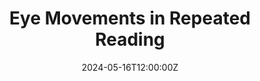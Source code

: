 ---
title: Eye Movements in Repeated Reading

event: 2024 Annual Conference on Human Sentence Processing (HSP)

location: Virtual

summary: Short Talk at the 2023 Annual Conference on Human Sentence Processing (HSP), on the topic of eye movements in repeated reading.

date: '2024-05-16T12:00:00Z'
all_day: true

publishDate: '2024-05-16T12:00:00Z'

authors: []
tags: []

featured: false


url_code: ''
url_pdf: 'HILS2024_abstract_-_Leveraging_Eye-Tracking_Data_to_Align_Language_Models_with_Human_Repeated_Reading_Behavior.pdf'
url_slides: ''
url_video: ''

slides: ''

projects: []
---